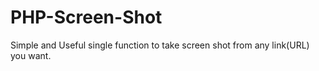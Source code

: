 # PHP-Screen-Shot
Simple and Useful single function to take screen shot from any link(URL) you want.
